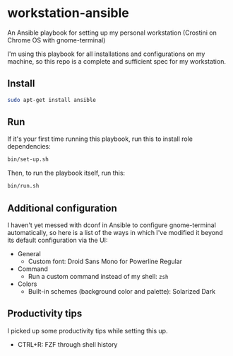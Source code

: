 # workstation-ansible

An Ansible playbook for setting up my personal workstation (Crostini on Chrome
OS with gnome-terminal)

I'm using this playbook for all installations and configurations on my machine,
so this repo is a complete and sufficient spec for my workstation.

## Install

```bash
sudo apt-get install ansible
```

## Run

If it's your first time running this playbook, run this to install role
dependencies:

```bash
bin/set-up.sh
```

Then, to run the playbook itself, run this:

```bash
bin/run.sh
```

## Additional configuration

I haven't yet messed with dconf in Ansible to configure gnome-terminal
automatically, so here is a list of the ways in which I've modified it beyond
its default configuration via the UI:

* General
  * Custom font: Droid Sans Mono for Powerline Regular
* Command
  * Run a custom command instead of my shell: `zsh`
* Colors
  * Built-in schemes (background color and palette): Solarized Dark

## Productivity tips

I picked up some productivity tips while setting this up.

* CTRL+R: FZF through shell history
